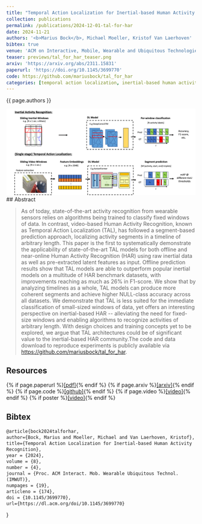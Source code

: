 ```yaml
---
title: "Temporal Action Localization for Inertial-based Human Activity Recognition"
collection: publications
permalink: /publications/2024-12-01-tal-for-har
date: 2024-11-21
authors: '<b>Marius Bock</b>, Michael Moeller, Kristof Van Laerhoven'
bibtex: true
venue: 'ACM on Interactive, Mobile, Wearable and Ubiquitous Technologies'
teaser: previews/tal_for_har_teaser.png
arxiv: 'https://arxiv.org/abs/2311.15831'
paperurl: 'https://doi.org/10.1145/3699770'
code: https://github.com/mariusbock/tal_for_har
categories: [temporal action localization, inertial-based human activity recognition]
---
```


{{ page.authors }}

<img class="pub_teaser" src="../images/previews/tal_for_har.png" alt="Teaser Image" title="teaser" />
## Abstract

> As of today, state-of-the-art activity recognition from wearable sensors relies on algorithms being trained to classify fixed windows of data. In contrast, video-based Human Activity Recognition, known as Temporal Action Localization (TAL), has followed a segment-based prediction approach, localizing activity segments in a timeline of arbitrary length. This paper is the first to systematically demonstrate the applicability of state-of-the-art TAL models for both offline and near-online Human Activity Recognition (HAR) using raw inertial data as well as pre-extracted latent features as input. Offline prediction results show that TAL models are able to outperform popular inertial models on a multitude of HAR benchmark datasets, with improvements reaching as much as 26% in F1-score. We show that by analyzing timelines as a whole, TAL models can produce more coherent segments and achieve higher NULL-class accuracy across all datasets. We demonstrate that TAL is less suited for the immediate classification of small-sized windows of data, yet offers an interesting perspective on inertial-based HAR -- alleviating the need for fixed-size windows and enabling algorithms to recognize activities of arbitrary length. With design choices and training concepts yet to be explored, we argue that TAL architectures could be of significant value to the inertial-based HAR community.The code and data download to reproduce experiments is publicly available via https://github.com/mariusbock/tal_for_har.

## Resources

{% if page.paperurl %}<a href=" {{ page.paperurl }} ">[pdf]</a>{% endif %} {% if page.arxiv %}<a href=" {{ page.arxiv }} ">[arxiv]</a>{% endif %} {% if page.code %}<a href=" {{ page.code }} ">[github]</a>{% endif %} {% if page.video %}<a href=" {{ page.video }} ">[video]</a>{% endif %} {% if poster %}<a href=" {{ page.poster }} ">[video]</a>{% endif %}

## Bibtex

    @article{bock2024talforhar,
    author={Bock, Marius and Moeller, Michael and Van Laerhoven, Kristof},
    title={Temporal Action Localization for Inertial-based Human Activity Recognition},
    year = {2024},
    volume = {8},
    number = {4},
    journal = {Proc. ACM Interact. Mob. Wearable Ubiquitous Technol. (IMWUT)},
    numpages = {19},
    articleno = {174},
    doi = {10.1145/3699770},
    url={https://dl.acm.org/doi/10.1145/3699770}
}
